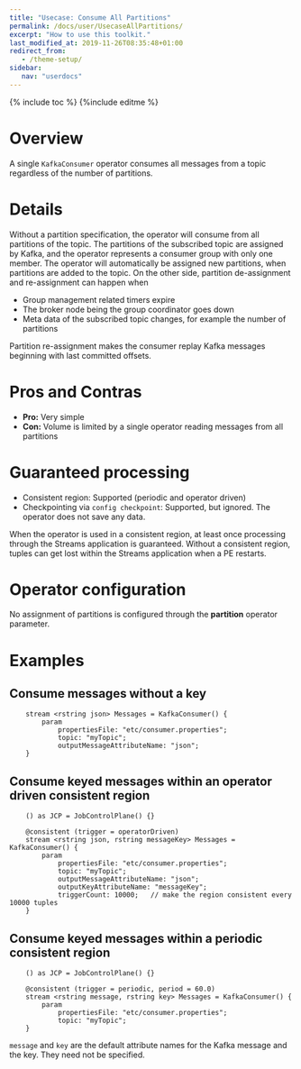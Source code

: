 ```yaml
---
title: "Usecase: Consume All Partitions"
permalink: /docs/user/UsecaseAllPartitions/
excerpt: "How to use this toolkit."
last_modified_at: 2019-11-26T08:35:48+01:00
redirect_from:
   - /theme-setup/
sidebar:
   nav: "userdocs"
---
```

{% include toc %}
{%include editme %}

# Overview

A single `KafkaConsumer` operator consumes all messages from a topic regardless of the number of partitions.

# Details

Without a partition specification, the operator will consume from all partitions of the topic.
The partitions of the subscribed topic are assigned by Kafka, and the operator represents a consumer
group with only one member. The operator will automatically be assigned new partitions, when partitions
are added to the topic. On the other side, partition de-assignment and re-assignment can happen when

* Group management related timers expire
* The broker node being the group coordinator goes down
* Meta data of the subscribed topic changes, for example the number of partitions

Partition re-assignment makes the consumer replay Kafka messages beginning with last committed offsets.

# Pros and Contras

* **Pro:** Very simple
* **Con:** Volume is limited by a single operator reading messages from all partitions

# Guaranteed processing

* Consistent region: Supported (periodic and operator driven)
* Checkpointing via `config checkpoint`: Supported, but ignored. The operator does not save any data.

When the operator is used in a consistent region, at least once processing through the Streams application is guaranteed.
Without a consistent region, tuples can get lost within the Streams application when a PE restarts.

# Operator configuration

No assignment of partitions is configured through the **partition** operator parameter.

# Examples
## Consume messages without a key
```
    stream <rstring json> Messages = KafkaConsumer() {
        param
            propertiesFile: "etc/consumer.properties";
            topic: "myTopic";
            outputMessageAttributeName: "json";
    }
```

## Consume keyed messages within an operator driven consistent region
```
    () as JCP = JobControlPlane() {}

    @consistent (trigger = operatorDriven)
    stream <rstring json, rstring messageKey> Messages = KafkaConsumer() {
        param
            propertiesFile: "etc/consumer.properties";
            topic: "myTopic";
            outputMessageAttributeName: "json";
            outputKeyAttributeName: "messageKey";
            triggerCount: 10000;   // make the region consistent every 10000 tuples
    }

```

## Consume keyed messages within a periodic consistent region
```
    () as JCP = JobControlPlane() {}

    @consistent (trigger = periodic, period = 60.0)
    stream <rstring message, rstring key> Messages = KafkaConsumer() {
        param
            propertiesFile: "etc/consumer.properties";
            topic: "myTopic";
    }
```

`message` and `key` are the default attribute names for the Kafka message and the key. They need not be specified.
